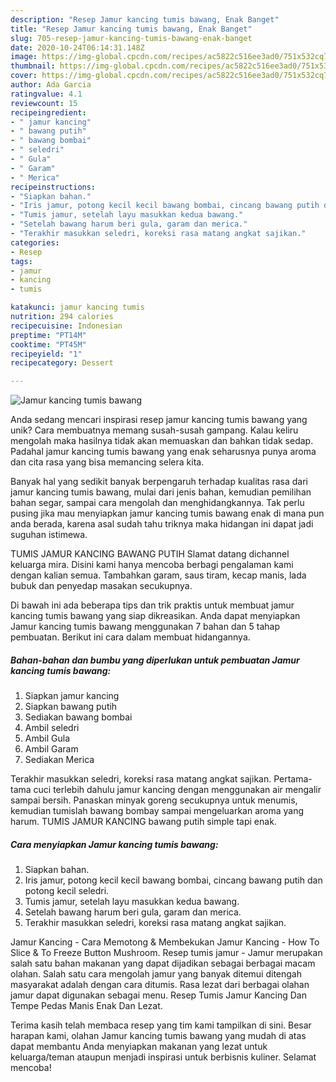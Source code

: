 ```yaml
---
description: "Resep Jamur kancing tumis bawang, Enak Banget"
title: "Resep Jamur kancing tumis bawang, Enak Banget"
slug: 705-resep-jamur-kancing-tumis-bawang-enak-banget
date: 2020-10-24T06:14:31.148Z
image: https://img-global.cpcdn.com/recipes/ac5822c516ee3ad0/751x532cq70/jamur-kancing-tumis-bawang-foto-resep-utama.jpg
thumbnail: https://img-global.cpcdn.com/recipes/ac5822c516ee3ad0/751x532cq70/jamur-kancing-tumis-bawang-foto-resep-utama.jpg
cover: https://img-global.cpcdn.com/recipes/ac5822c516ee3ad0/751x532cq70/jamur-kancing-tumis-bawang-foto-resep-utama.jpg
author: Ada Garcia
ratingvalue: 4.1
reviewcount: 15
recipeingredient:
- " jamur kancing"
- " bawang putih"
- " bawang bombai"
- " seledri"
- " Gula"
- " Garam"
- " Merica"
recipeinstructions:
- "Siapkan bahan."
- "Iris jamur, potong kecil kecil bawang bombai, cincang bawang putih dan potong kecil seledri."
- "Tumis jamur, setelah layu masukkan kedua bawang."
- "Setelah bawang harum beri gula, garam dan merica."
- "Terakhir masukkan seledri, koreksi rasa matang angkat sajikan."
categories:
- Resep
tags:
- jamur
- kancing
- tumis

katakunci: jamur kancing tumis 
nutrition: 294 calories
recipecuisine: Indonesian
preptime: "PT14M"
cooktime: "PT45M"
recipeyield: "1"
recipecategory: Dessert

---
```



![Jamur kancing tumis bawang](https://img-global.cpcdn.com/recipes/ac5822c516ee3ad0/751x532cq70/jamur-kancing-tumis-bawang-foto-resep-utama.jpg)

Anda sedang mencari inspirasi resep jamur kancing tumis bawang yang unik? Cara membuatnya memang susah-susah gampang. Kalau keliru mengolah maka hasilnya tidak akan memuaskan dan bahkan tidak sedap. Padahal jamur kancing tumis bawang yang enak seharusnya punya aroma dan cita rasa yang bisa memancing selera kita.

Banyak hal yang sedikit banyak berpengaruh terhadap kualitas rasa dari jamur kancing tumis bawang, mulai dari jenis bahan, kemudian pemilihan bahan segar, sampai cara mengolah dan menghidangkannya. Tak perlu pusing jika mau menyiapkan jamur kancing tumis bawang enak di mana pun anda berada, karena asal sudah tahu triknya maka hidangan ini dapat jadi suguhan istimewa.

TUMIS JAMUR KANCING BAWANG PUTIH Slamat datang dichannel keluarga mira. Disini kami hanya mencoba berbagi pengalaman kami dengan kalian semua. Tambahkan garam, saus tiram, kecap manis, lada bubuk dan penyedap masakan secukupnya.


Di bawah ini ada beberapa tips dan trik praktis untuk membuat jamur kancing tumis bawang yang siap dikreasikan. Anda dapat menyiapkan Jamur kancing tumis bawang menggunakan 7 bahan dan 5 tahap pembuatan. Berikut ini cara dalam membuat hidangannya.

<!--inarticleads1-->

##### Bahan-bahan dan bumbu yang diperlukan untuk pembuatan Jamur kancing tumis bawang:

1. Siapkan  jamur kancing
1. Siapkan  bawang putih
1. Sediakan  bawang bombai
1. Ambil  seledri
1. Ambil  Gula
1. Ambil  Garam
1. Sediakan  Merica


Terakhir masukkan seledri, koreksi rasa matang angkat sajikan. Pertama-tama cuci terlebih dahulu jamur kancing dengan menggunakan air mengalir sampai bersih. Panaskan minyak goreng secukupnya untuk menumis, kemudian tumislah bawang bombay sampai mengeluarkan aroma yang harum. TUMIS JAMUR KANCING bawang putih simple tapi enak. 

<!--inarticleads2-->

##### Cara menyiapkan Jamur kancing tumis bawang:

1. Siapkan bahan.
1. Iris jamur, potong kecil kecil bawang bombai, cincang bawang putih dan potong kecil seledri.
1. Tumis jamur, setelah layu masukkan kedua bawang.
1. Setelah bawang harum beri gula, garam dan merica.
1. Terakhir masukkan seledri, koreksi rasa matang angkat sajikan.


Jamur Kancing - Cara Memotong &amp; Membekukan Jamur Kancing - How To Slice &amp; To Freeze Button Mushroom. Resep tumis jamur - Jamur merupakan salah satu bahan makanan yang dapat dijadikan sebagai berbagai macam olahan. Salah satu cara mengolah jamur yang banyak ditemui ditengah masyarakat adalah dengan cara ditumis. Rasa lezat dari berbagai olahan jamur dapat digunakan sebagai menu. Resep Tumis Jamur Kancing Dan Tempe Pedas Manis Enak Dan Lezat. 

Terima kasih telah membaca resep yang tim kami tampilkan di sini. Besar harapan kami, olahan Jamur kancing tumis bawang yang mudah di atas dapat membantu Anda menyiapkan makanan yang lezat untuk keluarga/teman ataupun menjadi inspirasi untuk berbisnis kuliner. Selamat mencoba!
